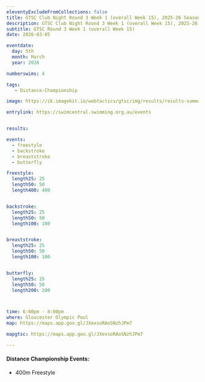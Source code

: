 ```yaml
--- 
eleventyExcludeFromCollections: false
title: GTSC Club Night Round 3 Week 1 (overall Week 15), 2025-26 Season
description: GTSC Club Night Round 3 Week 1 (overall Week 15), 2025-26 Season
subtitle: GTSC Round 3 Week 1 (overall Week 15)
date: 2026-03-05

eventdate:
  day: 5th
  month: March
  year: 2026

numberswims: 4

tags:
   - Distance-Championship

image: https://ik.imagekit.io/webtactics/gtsc/img/results/results-summary-15.jpg

entrylink: https://swimcentral.swimming.org.au/events


results: 

events:
  - freestyle
  - backstroke
  - breaststroke
  - butterfly

freestyle:
  length25: 25
  length50: 50
  length400: 400


backstroke:
  length25: 25
  length50: 50
  length100: 100


breaststroke:
  length25: 25
  length50: 50
  length100: 100


butterfly:
  length25: 25
  length50: 50
  length200: 200



time: 6:00pm - 8:00pm
where: Gloucester Olympic Pool
map: https://maps.app.goo.gl/JXexsoRAoSNzhJPm7

mapgtsc: https://maps.app.goo.gl/JXexsoRAoSNzhJPm7

---
```

<div class="champbox">
<h4>Distance Championship Events:</h4>
<ul>
<li>400m Freestyle</li>
</ul>
</div>
